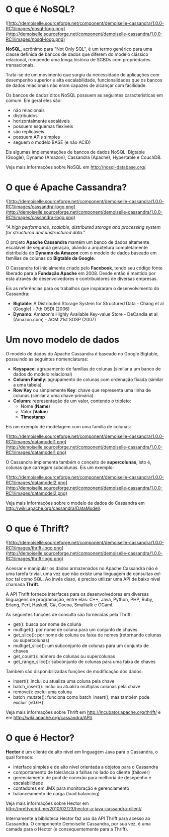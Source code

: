 # O que é NoSQL? #

![http://demoiselle.sourceforge.net/component/demoiselle-cassandra/1.0.0-RC1/images/nosql-logo.png](http://demoiselle.sourceforge.net/component/demoiselle-cassandra/1.0.0-RC1/images/nosql-logo.png)

**NoSQL**, acrônimo para "Not Only SQL", é um termo genérico para uma classe definida de bancos de dados que diferem do modelo clássico relacional, rompendo uma longa história de SGBDs com propriedades transacionais.

Trata-se de um movimento que surgiu da necessidade de aplicações com desempenho superior e alta escalabilidade, funcionalidades que os bancos de dados relacionais não eram capazes de alcançar com facilidade.

Os bancos de dados ditos NoSQL possuem as seguintes características em comum. Em geral eles são:
  * não relacionais
  * distribuídos
  * horizontalmente escaláveis
  * possuem esquemas flexíveis
  * são replicáveis
  * possuem APIs simples
  * seguem o modelo BASE (e não ACID)

Eis algumas implementações de bancos de dados NoSQL: Bigtable (Google), Dynamo (Amazon), Cassandra (Apache), Hypertable e CouchDB.

Veja mais informações sobre NoSQL em http://nosql-database.org/.

# O que é Apache Cassandra? #

![http://demoiselle.sourceforge.net/component/demoiselle-cassandra/1.0.0-RC1/images/cassandra-logo.png](http://demoiselle.sourceforge.net/component/demoiselle-cassandra/1.0.0-RC1/images/cassandra-logo.png)

_"A high performance, scalable, distributed storage and processing system for structured and unstructured data."_

O projeto **Apache Cassandra** mantém um banco de dados altamente escalável de segunda geração, aliando a arquitetura completamente distribuída do **Dynamo da Amazon** com o modelo de dados baseado em famílias de colunas do **Bigtable da Google**.

O Cassandra foi inicialmente criado pelo **Facebook**, tendo seu código fonte liberado para a **Fundação Apache** em 2008. Desde então é mantido por esta através de desenvolvedores e contribuidores de diversas empresas.

Eis as referências para os trabalhos que inspiraram o desenvolvimento do Cassandra:
  * **Bigtable**: A Distributed Storage System for Structured Data - Chang et al (Google) - 7th OSDI (2006)
  * **Dynamo**: Amazon's Highly Available Key-value Store - DeCandia et al (Amazon.com) - ACM 21st SOSP (2007)

# Um novo modelo de dados #

O modelo de dados do Apache Cassandra é baseado no Google Bigtable, possuindo as seguintes nomenclaturas:
  * **Keyspace**: agrupamento de famílias de colunas (similar a um banco de dados do modelo relacional)
  * **Column Family**: agrupamento de colunas com ordenação fixada (similar a uma tabela)
  * **Row Key** ou simplemente **Key**: chave que representa uma linha de colunas (similar a uma chave primária)
  * **Column**: representação de um valor, contendo o tripleto:
    * Nome (**Name**)
    * Valor (**Value**)
    * **Timestamp**

Eis um exemplo de modelagem com uma família de colunas:

![http://demoiselle.sourceforge.net/component/demoiselle-cassandra/1.0.0-RC1/images/datamodel1.png](http://demoiselle.sourceforge.net/component/demoiselle-cassandra/1.0.0-RC1/images/datamodel1.png)

O Cassandra implementa também o conceito de **supercolunas**, isto é, colunas que carregam subcolunas. Eis um exemplo:

![http://demoiselle.sourceforge.net/component/demoiselle-cassandra/1.0.0-RC1/images/datamodel2.png](http://demoiselle.sourceforge.net/component/demoiselle-cassandra/1.0.0-RC1/images/datamodel2.png)

Veja mais informações sobre o modelo de dados do Cassandra em http://wiki.apache.org/cassandra/DataModel/.

# O que é Thrift? #

![http://demoiselle.sourceforge.net/component/demoiselle-cassandra/1.0.0-RC1/images/thrift-logo.png](http://demoiselle.sourceforge.net/component/demoiselle-cassandra/1.0.0-RC1/images/thrift-logo.png)

Acessar e manipular os dados armazenados no Apache Cassandra não é uma tarefa trivial, uma vez que não existe uma linguagem de consultas _ad-hoc_ tal como SQL. Ao invés disso, é preciso utilizar uma API de baixo nível chamada **Thrift**.

A API Thrift fornece interfaces para os desenvolvedores em diversas linguagens de programação, entre elas: C++, Java, Python, PHP, Ruby, Erlang, Perl, Haskell, C#, Cocoa, Smalltalk e OCaml.

As seguintes funções de consulta são fornecidas pela Thrift:
  * get(): busca por nome de coluna
  * multiget(): por nome de coluna para um conjunto de chaves
  * get\_slice(): por nome de coluna ou faixa de nomes (retornando colunas ou supercolunas)
  * multiget\_slice(): um subconjunto de colunas para um conjunto de chaves
  * get\_count(): número de colunas ou supercolunas
  * get\_range\_slice(): subconjunto de colunas para uma faixa de chaves

Também são disponibilizadas funções de modificação dos dados:
  * insert(): inclui ou atualiza uma coluna pela chave
  * batch\_insert(): inclui ou atualiza múltiplas colunas pela chave
  * remove(): exclui uma coluna
  * batch\_mutate(): funciona como batch\_insert(), mas também pode excluir (v0.6+)

Veja mais informações sobre Thrift em http://incubator.apache.org/thrift/ e em http://wiki.apache.org/cassandra/API/.

# O que é Hector? #

**Hector** é um cliente de alto nível em linguagem Java para o Cassandra, o qual fornece:
  * interface simples e de alto nível orientada a objetos para o Cassandra
  * comportamento de tolerância a falhas no lado do cliente (failover)
  * gerenciamento de pool de conexão para melhoria de desepenho e escalabilidade
  * contadores em JMX para monitoração e gerenciamento
  * balanceamento de carga (load balancing)

Veja mais informações sobre Hector em http://prettyprint.me/2010/02/23/hector-a-java-cassandra-client/.

Internamente a biblioteca Hector faz uso da API Thrift para acesso ao Cassandra. O componente Demoiselle Cassandra, por sua vez, é uma camada para o Hector (e consequentemente para a Thrift).